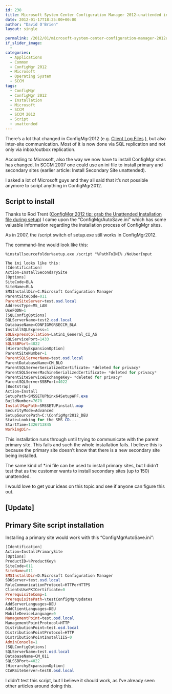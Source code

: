 ```yaml
---
id: 238
title: Microsoft System Center Configuration Manager 2012–unattended installation of Sites
date: 2012-01-17T18:25:00+00:00
author: "David O'Brien"
layout: single

permalink: /2012/01/microsoft-system-center-configuration-manager-2012unattended-installation-of-sites/
if_slider_image:
  -
categories:
  - Applications
  - Common
  - ConfigMgr 2012
  - Microsoft
  - Operating System
  - SCCM
tags:
  - ConfigMgr
  - ConfigMgr 2012
  - Installation
  - Microsoft
  - SCCM
  - SCCM 2012
  - Script
  - unattended
---
```

There’s a lot that changed in ConfigMgr2012 (e.g. [Client Log Files](/2011/12/microsoft-configmgr-2012-client-log-files/) ), but also inter-site communication. Most of it is now done via SQL replication and not only via inbox/outbox replication.

According to Microsoft, also the way we now have to install ConfigMgr sites has changed. In SCCM 2007 one could use an ini file to install primary and secondary sites (earlier article: Install Secondary Site unattended).

I asked a lot of Microsoft guys and they all said that it’s not possible anymore to script anything in ConfigMgr2012.

## Script to install

Thanks to Rod Trent ([ConfigMgr 2012 tip: grab the Unattended Installation file during setup](http://myitforum.com/myitforumwp/2012/01/13/configmgr-2012-tip-grab-the-unattended-installation-file-during-setup)) I came upon the “ConfigMgrAutoSave.ini” which has some valuable information regarding the installation process of ConfigMgr sites.

As in 2007, the /script switch of setup.exe still works in ConfigMgr2012.

The command-line would look like this:

`%installsourcefolder%setup.exe /script "%PathToINI% /NoUserInput`

```PowerShell
The ini looks like this:
[Identification]
Action=InstallSecondarySite
[Options]
SiteCode=BLA
SiteName=BLA
SMSInstallDir=C:Microsoft Configuration Manager
ParentSiteCode=011
ParentSiteServer=test.osd.local
AddressType=MS_LAN
UseFQDN=1
[SQLConfigOptions]
SQLServerName=test2.osd.local
DatabaseName=CONFIGMGRSECCM_BLA
InstallSQLExpress=1
SQLExpressCollation=Latin1_General_CI_AS
SQLServicePort=1433
SQLSSBPort=4022
[HierarchyExpansionOption]
ParentSiteNumber=1
ParentSQLServerName=test.osd.local
ParentDatabaseName=CM_BLO
ParentSQLServerSerializedCertificate= *deleted for privacy*
ParentSQLServerMachineSerializedCertificate= *deleted for privacy*
ParentSiteServiceExchangeKey= *deleted for privacy*
ParentSQLServerSSBPort=4022
[Bootstrap]
Action=Install
SetupPath=SMSSETUPbinx64SetupWPF.exe
BuildNumber=7678
InstallMapPath=SMSSETUPinstall.map
SecurityMode=Advanced
SetupSourcePath=C:\ConfigMgr2012_DEU
State=Looking for the SMS CD...
StartTime=1326713845
WorkingDir=
```

This installation runs through until trying to communicate with the parent primary site. This fails and such the whole installation fails.
I believe this is because the primary site doesn’t know that there is a new secondary site being installed.

The same kind of *.ini file can be used to install primary sites, but I didn’t test that as the customer wants to install secondary sites (up to 150) unattended.

I would love to get your ideas on this topic and see if anyone can figure this out.

## [Update]

## Primary Site script installation

Installing a primary site would work with this “ConfigMgrAutoSave.ini”:

```PowerShell
[Identification]
Action=InstallPrimarySite
[Options]
ProductID=%ProductKey%
SiteCode=011
SiteName=011
SMSInstallDir=D:Microsoft Configuration Manager
SDKServer=test.osd.local
RoleCommunicationProtocol=HTTPorHTTPS
ClientsUsePKICertificate=0
PrerequisiteComp=1
PrerequisitePath=\testConfigMgrUpdates
AddServerLanguages=DEU
AddClientLanguages=DEU
MobileDeviceLanguage=0
ManagementPoint=test.osd.local
ManagementPointProtocol=HTTP
DistributionPoint=test.osd.local
DistributionPointProtocol=HTTP
DistributionPointInstallIIS=0
AdminConsole=1
[SQLConfigOptions]
SQLServerName=test.osd.local
DatabaseName=CM_011
SQLSSBPort=4022
[HierarchyExpansionOption]
CCARSiteServer=test0.osd.local
```

I didn’t test this script, but I believe it should work, as I’ve already seen other articles around doing this.


